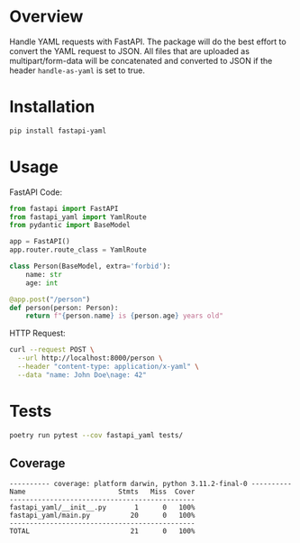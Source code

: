 # Overview

Handle YAML requests with FastAPI.
The package will do the best effort to convert the YAML request to JSON.
All files that are uploaded as multipart/form-data will be concatenated and converted to JSON if the header `handle-as-yaml` is set to true.

# Installation

```bash
pip install fastapi-yaml
```

# Usage

FastAPI Code:

```python
from fastapi import FastAPI
from fastapi_yaml import YamlRoute
from pydantic import BaseModel

app = FastAPI()
app.router.route_class = YamlRoute

class Person(BaseModel, extra='forbid'):
    name: str
    age: int

@app.post("/person")
def person(person: Person):
    return f"{person.name} is {person.age} years old"
```

HTTP Request:

```bash
curl --request POST \
  --url http://localhost:8000/person \
  --header "content-type: application/x-yaml" \
  --data "name: John Doe\nage: 42"
```

# Tests

```bash
poetry run pytest --cov fastapi_yaml tests/
```

## Coverage

```text
---------- coverage: platform darwin, python 3.11.2-final-0 ----------
Name                       Stmts   Miss  Cover
----------------------------------------------
fastapi_yaml/__init__.py       1      0   100%
fastapi_yaml/main.py          20      0   100%
----------------------------------------------
TOTAL                         21      0   100%
```
